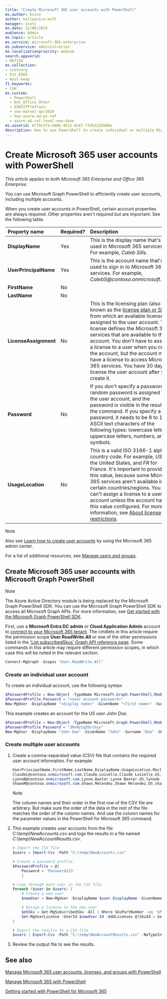 ```yaml
---
title: "Create Microsoft 365 user accounts with PowerShell"
ms.author: kvice
author: kelleyvice-msft
manager: scotv
ms.date: 12/06/2024
audience: Admin
ms.topic: article
ms.service: microsoft-365-enterprise
ms.subservice: administration
ms.localizationpriority: medium
search.appverid:
- MET150
ms.collection: 
- scotvorg
- Ent_O365
- must-keep
f1.keywords:
- CSH
ms.custom:
  - PowerShell
  - Ent_Office_Other
  - O365ITProTrain
  - seo-marvel-apr2020
  - has-azure-ad-ps-ref
  - azure-ad-ref-level-one-done
ms.assetid: 6770c5fa-b886-4512-8c67-ffd53226589e
description: How to use PowerShell to create individual or multiple Microsoft 365 user accounts.
---
```


# Create Microsoft 365 user accounts with PowerShell

*This article applies to both Microsoft 365 Enterprise and Office 365 Enterprise.*

You can use Microsoft Graph PowerShell to efficiently create user accounts, including multiple accounts.

When you create user accounts in PowerShell, certain account properties are always required. Other properties aren't required but are important. See the following table.
  
|**Property name**|**Required?**|**Description**|
|:-----|:-----|:-----|
|**DisplayName** <br/> |Yes  <br/> |This is the display name that's used in Microsoft 365 services. For example, *Caleb Sills*. <br/> |
|**UserPrincipalName** <br/> |Yes  <br/> |This is the account name that's used to sign in to Microsoft 365 services. For example, *CalebS\@contoso.onmicrosoft.com*.  <br/> |
|**FirstName** <br/> |No  <br/> ||
|**LastName** <br/> |No  <br/> ||
|**LicenseAssignment** <br/> |No  <br/> |This is the licensing plan (also known as the [license plan or SKU](/azure/active-directory/enterprise-users/licensing-service-plan-reference)) from which an available license is assigned to the user account. The license defines the Microsoft 365 services that are available to the account. You don't have to assign a license to a user when you create the account, but the account must have a license to access Microsoft 365 services. You have 30 days to license the user account after you create it. |
|**Password** <br/> |No  <br/> | If you don't specify a password, a random password is assigned to the user account, and the password is visible in the results of the command. If you specify a password, it needs to be 8 to 16 ASCII text characters of the following types: lowercase letters, uppercase letters, numbers, and symbols.<br/> |
|**UsageLocation** <br/> |No  <br/> |This is a valid ISO 3166-1 alpha-2 country code. For example, *US* for the United States, and *FR* for France. It's important to provide this value, because some Microsoft 365 services aren't available in certain countries/regions. You can't assign a license to a user account unless the account has this value configured. For more information, see [About license restrictions](https://go.microsoft.com/fwlink/p/?LinkId=691730).<br/> |

> [!NOTE]
> Also see [Learn how to create user accounts](../admin/add-users/add-users.md) by using the Microsoft 365 admin center.
>
> For a list of additional resources, see [Manage users and groups](/admin).

## Create Microsoft 365 user accounts with Microsoft Graph PowerShell

>[!NOTE]
> The Azure Active Directory module is being replaced by the Microsoft Graph PowerShell SDK. You can use the Microsoft Graph PowerShell SDK to access all Microsoft Graph APIs. For more information, see [Get started with the Microsoft Graph PowerShell SDK](/powershell/microsoftgraph/get-started).

First, use a **Microsoft Entra DC admin** or **Cloud Application Admin** account to [connect to your Microsoft 365 tenant](connect-to-microsoft-365-powershell.md). The cmdlets in this article require the permission scope **User.ReadWrite.All** or one of the other permissions listed in the ['List subscribedSkus' Graph API reference page](/graph/api/subscribedsku-list). Some commands in this article may require different permission scopes, in which case this will be noted in the relevant section.

```powershell
Connect-MgGraph -Scopes "User.ReadWrite.All"
```

### Create an individual user account

To create an individual account, use the following syntax:
  
```powershell
$PasswordProfile = New-Object -TypeName Microsoft.Graph.PowerShell.Models.MicrosoftGraphPasswordProfile
$PasswordProfile.Password = "<user account password>"
New-MgUser -DisplayName "<display name>" -GivenName "<first name>" -Surname "<last name>" -UserPrincipalName <sign-in name> -UsageLocation <ISO 3166-1 alpha-2 country code> -MailNickname <mailbox name> -PasswordProfile $PasswordProfile -AccountEnabled $true
```

This example creates an account for the US user *John Doe*.
  
```powershell
$PasswordProfile = New-Object -TypeName Microsoft.Graph.PowerShell.Models.MicrosoftGraphPasswordProfile
$PasswordProfile.Password = "3Rv0y1q39/chsy"
New-MgUser -DisplayName "John Doe" -GivenName "John" -Surname "Doe" -UserPrincipalName johnd@contoso.onmicrosoft.com -UsageLocation "US" -MailNickname "johnd" -PasswordProfile $PasswordProfile -AccountEnabled $true
```

### Create multiple user accounts

1. Create a comma-separated value (CSV) file that contains the required user account information. For example:

     ```powershell
     UserPrincipalName,FirstName,LastName,DisplayName,UsageLocation,MailNickname
     ClaudeL@contoso.onmicrosoft.com,Claude,Loiselle,Claude Loiselle,US,claudel
     LynneB@contoso.onmicrosoft.com,Lynne,Baxter,Lynne Baxter,US,lynneb
     ShawnM@contoso.onmicrosoft.com,Shawn,Melendez,Shawn Melendez,US,shawnm
     ```

   > [!NOTE]
   > The column names and their order in the first row of the CSV file are arbitrary. But make sure the order of the data in the rest of the file matches the order of the column names. And use the column names for the parameter values in the PowerShell for Microsoft 365 command.

2. This example creates user accounts from the file *C:\temp\NewAccounts.csv* and logs the results in a file named *C:\temp\NewAccountResults.csv*.

    ```powershell
    # Import the CSV file
    $users = Import-Csv -Path "C:\temp\NewAccounts.csv"

    # Create a password profile
    $PasswordProfile = @{
        Password = 'Password123'
        }

    # Loop through each user in the CSV file
    foreach ($user in $users) {
        # Create a new user
        $newUser = New-MgUser -DisplayName $user.DisplayName -GivenName $user.FirstName -Surname $user.LastName -UserPrincipalName $user.UserPrincipalName -UsageLocation $user.UsageLocation -MailNickname $user.MailNickname -PasswordProfile $passwordProfile -AccountEnabled

        # Assign a license to the new user
        $e5Sku = Get-MgSubscribedSku -All | Where SkuPartNumber -eq 'SPE_E5'
        Set-MgUserLicense -UserId $newUser.Id -AddLicenses @{SkuId = $e5Sku.SkuId} -RemoveLicenses @()
    }

    # Export the results to a CSV file
    $users | Export-Csv -Path "C:\temp\NewAccountResults.csv" -NoTypeInformation
    ```

3. Review the output file to see the results.

## See also

[Manage Microsoft 365 user accounts, licenses, and groups with PowerShell](manage-user-accounts-and-licenses-with-microsoft-365-powershell.md)
  
[Manage Microsoft 365 with PowerShell](manage-microsoft-365-with-microsoft-365-powershell.md)
  
[Getting started with PowerShell for Microsoft 365](getting-started-with-microsoft-365-powershell.md)
